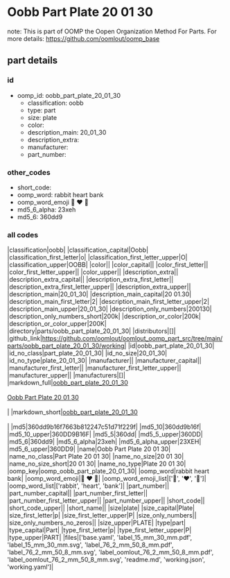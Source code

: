 # Oobb Part Plate 20 01 30  

note: This is part of OOMP the Oopen Organization Method For Parts. For more details: https://github.com/oomlout/oomp_base

##  part details





### id
* oomp_id: oobb_part_plate_20_01_30
  * classification: oobb
  * type: part
  * size: plate
  * color: 
  * description_main: 20_01_30
  * description_extra: 
  * manufacturer: 
  * part_number: 

### other_codes
* short_code: 
* oomp_word: rabbit heart bank
* oomp_word_emoji :rabbit: :heart: :bank:
* md5_6_alpha: 23xeh
* md5_6: 360dd9

### all codes 
|classification|oobb|
|classification_capital|Oobb|
|classification_first_letter|o|
|classification_first_letter_upper|O|
|classification_upper|OOBB|
|color||
|color_capital||
|color_first_letter||
|color_first_letter_upper||
|color_upper||
|description_extra||
|description_extra_capital||
|description_extra_first_letter||
|description_extra_first_letter_upper||
|description_extra_upper||
|description_main|20_01_30|
|description_main_capital|20 01.30|
|description_main_first_letter|2|
|description_main_first_letter_upper|2|
|description_main_upper|20_01_30|
|description_only_numbers|200130|
|description_only_numbers_short|200k|
|description_or_color|200k|
|description_or_color_upper|200K|
|directory|parts/oobb_part_plate_20_01_30|
|distributors|[]|
|github_link|https://github.com/oomlout/oomlout_oomp_part_src/tree/main/parts/oobb_part_plate_20_01_30/working|
|id|oobb_part_plate_20_01_30|
|id_no_class|part_plate_20_01_30|
|id_no_size|20_01_30|
|id_no_type|plate_20_01_30|
|manufacturer||
|manufacturer_capital||
|manufacturer_first_letter||
|manufacturer_first_letter_upper||
|manufacturer_upper||
|manufacturers|[]|
|markdown_full|[oobb_part_plate_20_01_30](https://github.com/oomlout/oomlout_oomp_part_src/tree/main/parts/oobb_part_plate_20_01_30/working)<br>[](https://github.com/oomlout/oomlout_oomp_part_src/tree/main/parts/oobb_part_plate_20_01_30/working)<br>[Oobb Part Plate 20 01 30](https://github.com/oomlout/oomlout_oomp_part_src/tree/main/parts/oobb_part_plate_20_01_30/working)<br><br>|
|markdown_short|[oobb_part_plate_20_01_30](https://github.com/oomlout/oomlout_oomp_part_src/tree/main/parts/oobb_part_plate_20_01_30/working)<br><br>|
|md5|360dd9b16f7663b812247c51d71f229f|
|md5_10|360dd9b16f|
|md5_10_upper|360DD9B16F|
|md5_5|360dd|
|md5_5_upper|360DD|
|md5_6|360dd9|
|md5_6_alpha|23xeh|
|md5_6_alpha_upper|23XEH|
|md5_6_upper|360DD9|
|name|Oobb Part Plate 20 01 30|
|name_no_class|Part Plate 20 01 30|
|name_no_size|20 01 30|
|name_no_size_short|20 01 30|
|name_no_type|Plate 20 01 30|
|oomp_key|oomp_oobb_part_plate_20_01_30|
|oomp_word|rabbit heart bank|
|oomp_word_emoji|:rabbit: :heart: :bank:|
|oomp_word_emoji_list|[':rabbit:', ':heart:', ':bank:']|
|oomp_word_list|['rabbit', 'heart', 'bank']|
|part_number||
|part_number_capital||
|part_number_first_letter||
|part_number_first_letter_upper||
|part_number_upper||
|short_code||
|short_code_upper||
|short_name||
|size|plate|
|size_capital|Plate|
|size_first_letter|p|
|size_first_letter_upper|P|
|size_only_numbers||
|size_only_numbers_no_zeros||
|size_upper|PLATE|
|type|part|
|type_capital|Part|
|type_first_letter|p|
|type_first_letter_upper|P|
|type_upper|PART|
|files|['base.yaml', 'label_15_mm_30_mm.pdf', 'label_15_mm_30_mm.svg', 'label_76_2_mm_50_8_mm.pdf', 'label_76_2_mm_50_8_mm.svg', 'label_oomlout_76_2_mm_50_8_mm.pdf', 'label_oomlout_76_2_mm_50_8_mm.svg', 'readme.md', 'working.json', 'working.yaml']|
